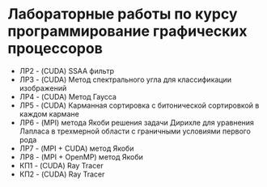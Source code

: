 # Лабораторные работы по курсу программирование графических процессоров

- ЛР2 - (CUDA) SSAA фильтр
- ЛР3 - (CUDA) Метод спектрального угла для классификации изображений
- ЛР4 - (CUDA) Метод Гаусса
- ЛР5 - (CUDA) Карманная сортировка с битонической сортировкой в каждом кармане
- ЛР6 - (MPI) метода Якоби решения задачи Дирихле для уравнения Лапласа в трехмерной области с граничными условиями первого рода
- ЛР7 - (MPI + CUDA) метод Якоби
- ЛР8 - (MPI + OpenMP) метод Якоби
- КП1 - (CUDA) Ray Tracer
- КП2 - (CUDA) Ray Tracer
